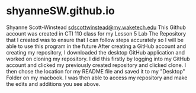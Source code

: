 # shyanneSW.github.io
Shyanne Scott-Winstead sdscottwinstead@my.waketech.edu
This Github account was created in CTI 110 class for my Lesson 5 Lab
The Repository that I created was to ensure that I can follow steps accurately so I will be able to use this program in the future
After creating a GitHub account and creating my repository, I downloaded the desktop GitHub application and worked on cloning my repository. I did this firstly by logging into my GitHub account and clicked my previously created repository and clicked clone. I then chose the location for my README file and saved it to my "Desktop" Folder on my macbook. I was then able to access my repository and make the edits and additions you see above.  
